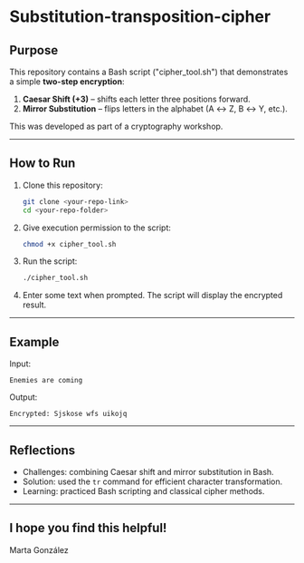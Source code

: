 # Substitution-transposition-cipher

## Purpose
This repository contains a Bash script ("cipher_tool.sh") that demonstrates a simple **two-step encryption**:
1. **Caesar Shift (+3)** – shifts each letter three positions forward.  
2. **Mirror Substitution** – flips letters in the alphabet (A ↔ Z, B ↔ Y, etc.).  

This was developed as part of a cryptography workshop.

---
## How to Run

1. Clone this repository:
   ```bash
   git clone <your-repo-link>
   cd <your-repo-folder>

2. Give execution permission to the script:
   ```bash
   chmod +x cipher_tool.sh

3. Run the script:
   ```bash
   ./cipher_tool.sh

4. Enter some text when prompted.
The script will display the encrypted result.

---
## Example

Input: 
```nginx
Enemies are coming
```

Output:
```nginx
Encrypted: Sjskose wfs uikojq
```

---
## Reflections
- Challenges: combining Caesar shift and mirror substitution in Bash.
- Solution: used the ```tr``` command for efficient character transformation.
- Learning: practiced Bash scripting and classical cipher methods.

---
## I hope you find this helpful!
Marta González

